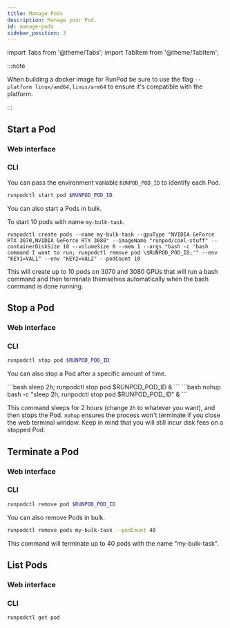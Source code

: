 ```yaml
---
title: Manage Pods
description: Manage your Pod.
id: manage-pods
sidebar_position: 3
---
```


import Tabs from '@theme/Tabs';
import TabItem from '@theme/TabItem';

:::note

When building a docker image for RunPod be sure to use the flag `--platform linux/amd64,linux/arm64` to ensure it's compatible with the platform.

:::

## Start a Pod

### Web interface

<!-- instructions for Web interface -->

### CLI

You can pass the environment variable `RUNPOD_POD_ID` to identify each Pod.

```bash
runpodctl start pod $RUNPOD_POD_ID
```

You can also start a Pods in bulk.

To start 10 pods with name `my-bulk-task`.

```
runpodctl create pods --name my-bulk-task --gpuType "NVIDIA GeForce RTX 3070,NVIDIA GeForce RTX 3080" --imageName "runpod/cool-stuff" --containerDiskSize 10 --volumeSize 0 --mem 1 --args "bash -c 'bash command I want to run; runpodctl remove pod \$RUNPOD_POD_ID;'" --env "KEY1=VAL1" --env "KEY2=VAL2" --podCount 10
```

This will create up to 10 pods on 3070 and 3080 GPUs that will run a bash command and then terminate themselves automatically when the bash command is done running.

## Stop a Pod

### Web interface

<!-- instructions for Web interface -->

### CLI

```bash
runpodctl stop pod $RUNPOD_POD_ID
```

You can also stop a Pod after a specific amount of time.

<Tabs>
  <TabItem value="ssh" label="SSH">
    ```bash
    sleep 2h; runpodctl stop pod $RUNPOD_POD_ID &
    ```
  </TabItem>
  <TabItem value="web-terminal" label="Web Terminal">
    ```bash
    nohup bash -c "sleep 2h; runpodctl stop pod $RUNPOD_POD_ID" &
    ```
  </TabItem>
</Tabs>

This command sleeps for 2 hours (change `2h` to whatever you want), and then stops the Pod. `nohup` ensures the process won't terminate if you close the web terminal window.
Keep in mind that you will still incur disk fees on a stopped Pod.

## Terminate a Pod

### Web interface

<!-- instructions for Web interface -->

### CLI

```bash
runpodctl remove pod $RUNPOD_POD_ID
```

You can also remove Pods in bulk.

```bash
runpodctl remove pods my-bulk-task --podCount 40
```

This command will terminate up to 40 pods with the name "my-bulk-task".

## List Pods

### Web interface

<!-- instructions for Web interface -->

### CLI

```bash
runpodctl get pod
```
